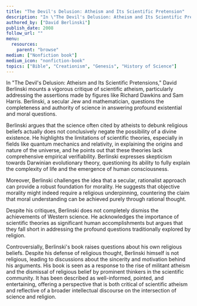 ```yaml
---
title: "The Devil's Delusion: Atheism and Its Scientific Pretension"
description: "In \"The Devil's Delusion: Atheism and Its Scientific Pretensions,\" David Berlinski mounts a vigorous critique of scientific atheism, particularly addressing the assertions made by figures like Richard Dawkins and Sam Harris. Berlinski, a secular Jew and mathematician, questions the completeness and authority of science in answering profound existential and moral questions."
authored_by: ["David Berlinski"]
publish_date: 2008
follow_url: ""
menu:
  resources:
    parent: "browse"
medium: ["Nonfiction book"]
medium_icon: "nonfiction-book"
topics: ["Bible", "Creationism", "Genesis", "History of Science"]
---
```


In "The Devil's Delusion: Atheism and Its Scientific Pretensions," David Berlinski mounts a vigorous critique of scientific atheism, particularly addressing the assertions made by figures like Richard Dawkins and Sam Harris. Berlinski, a secular Jew and mathematician, questions the completeness and authority of science in answering profound existential and moral questions.

Berlinski argues that the science often cited by atheists to debunk religious beliefs actually does not conclusively negate the possibility of a divine existence. He highlights the limitations of scientific theories, especially in fields like quantum mechanics and relativity, in explaining the origins and nature of the universe, and he points out that these theories lack comprehensive empirical verifiability. Berlinski expresses skepticism towards Darwinian evolutionary theory, questioning its ability to fully explain the complexity of life and the emergence of human consciousness.

Moreover, Berlinski challenges the idea that a secular, rationalist approach can provide a robust foundation for morality. He suggests that objective morality might indeed require a religious underpinning, countering the claim that moral understanding can be achieved purely through rational thought.

Despite his critiques, Berlinski does not completely dismiss the achievements of Western science. He acknowledges the importance of scientific theories as significant human accomplishments but argues that they fall short in addressing the profound questions traditionally explored by religion.

Controversially, Berlinski's book raises questions about his own religious beliefs. Despite his defense of religious thought, Berlinski himself is not religious, leading to discussions about the sincerity and motivation behind his arguments. His book is seen as a response to the rise of militant atheism and the dismissal of religious belief by prominent thinkers in the scientific community. It has been described as well-informed, pointed, and entertaining, offering a perspective that is both critical of scientific atheism and reflective of a broader intellectual discourse on the intersection of science and religion​.